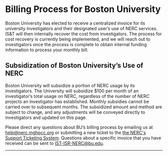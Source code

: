 # Billing Process for Boston University

Boston University has elected to receive a centralized invoice for its university
investigators and their designated user’s use of NERC services. IS&T will then
internally recover the cost from investigators. The process for cost recovery is
currently being implemented, and we will reach out to investigators once the process
is complete to obtain internal funding information to process your monthly bill.

## Subsidization of Boston University’s Use of NERC

Boston University will subsidize a portion of NERC usage by its investigators.
The University will subsidize $100 per month of an investigator’s total usage on
NERC, regardless of the number of NERC projects an investigator has established.
Monthly subsidies cannot be carried over to subsequent months. The subsidized
amount and method are subject to change, and any adjustments will be conveyed
directly to investigators and updated on this page.

Please direct any questions about BU’s billing process by emailing us at
[help@nerc.mghpcc.org](mailto:help@nerc.mghpcc.org?subject=NERC%20Boston%20University%20Billing%20Question)
or submitting a new ticket to the [the NERC's Support Ticketing System](https://mghpcc.supportsystem.com/open.php).
Questions about a specific invoice that you have received can be sent to [IST-ISR-NERC@bu.edu](mailto:IST-ISR-NERC@bu.edu?subject=NERC%20Boston%20University%20Invoice%20Related%20Question).

---
